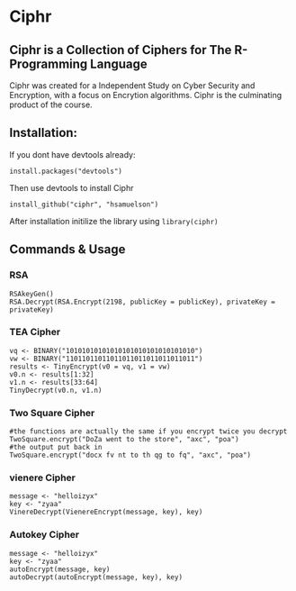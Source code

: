 # Ciphr
## Ciphr is a Collection of Ciphers for The R-Programming Language
Ciphr was created for a Independent Study on Cyber Security and Encryption, with a focus on Encrytion algorithms. Ciphr is the culminating product of the course.
## Installation:
If you dont have devtools already: <br>
```
install.packages("devtools")
```
Then use devtools to install Ciphr
```
install_github("ciphr", "hsamuelson")
```
After installation initilize the library using `library(ciphr)`

## Commands & Usage 
### RSA 
```
RSAkeyGen()
RSA.Decrypt(RSA.Encrypt(2198, publicKey = publicKey), privateKey = privateKey)
```
### TEA Cipher
```
vq <- BINARY("10101010101010101010101010101010")
vw <- BINARY("11011011011011011011011011011011")
results <- TinyEncrypt(v0 = vq, v1 = vw)
v0.n <- results[1:32]
v1.n <- results[33:64]
TinyDecrypt(v0.n, v1.n)
```
### Two Square Cipher
```
#the functions are actually the same if you encrypt twice you decrypt
TwoSquare.encrypt("DoZa went to the store", "axc", "poa")
#the output put back in
TwoSquare.encrypt("docx fv nt to th qg to fq", "axc", "poa")
```
### vienere Cipher
```
message <- "helloizyx"
key <- "zyaa"
VinereDecrypt(VienereEncrypt(message, key), key)
```
### Autokey Cipher
```
message <- "helloizyx"
key <- "zyaa"
autoEncrypt(message, key)
autoDecrypt(autoEncrypt(message, key), key)
```
